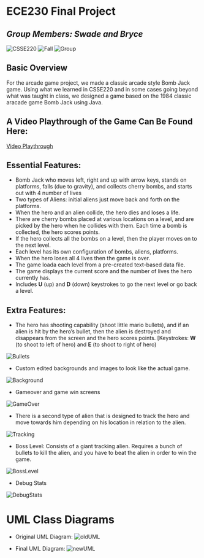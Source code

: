 # ECE230 Final Project
## _Group Members: Swade and Bryce_
![CSSE220](https://img.shields.io/badge/CSSE220-Java-red.svg)
![Fall](https://img.shields.io/badge/Fall-2021-blue.svg)
![Group](https://img.shields.io/badge/Group-A307-brightgreen.svg)
## Basic Overview
For the arcade game project, we made a classic arcade style Bomb Jack game. Using what we learned in CSSE220 and in some cases going beyond what was taught in class, we designed a game based on the 1984 classic aracade game Bomb Jack using Java.

## A Video Playthrough of the Game Can Be Found Here:

[Video Playthrough](https://youtu.be/PrBq3ihjS1g)


## Essential Features:
- Bomb Jack who moves left, right and up with arrow keys, stands on platforms, falls (due to gravity), and collects cherry bombs, and starts out with 4 number of lives
- Two types of Aliens: initial aliens just move back and forth on the platforms.
- When the hero and an alien collide, the hero dies and loses a life.
- There are cherry bombs placed at various locations on a level, and are picked by the hero when he collides with them. Each time a bomb is collected, the hero scores points.
- If the hero collects all the bombs on a level, then the player moves on to the next level.
- Each level has its own configuration of bombs, aliens, platforms.
- When the hero loses all 4 lives then the game is over.
- The game loada each level from a pre-created text-based data file.
- The game displays the current score and the number of lives the hero currently has.
- Includes **U** (up) and **D** (down) keystrokes to go the next level or go back a level.

## Extra Features:
- The hero has shooting capability (shoot little mario bullets), and if an alien is hit by the hero’s bullet, then the alien is destroyed and disappears from the screen and the hero scores points. [Keystrokes: **W** (to shoot to left of hero) and **E** (to shoot to right of hero)

![Bullets](https://github.com/swadewhite/CSSE220-Final_Project/blob/main/GIFs/Shooting.gif)

- Custom edited backgrounds and images to look like the actual game.

![Background](https://github.com/swadewhite/CSSE220-Final_Project/blob/main/images/Background3.png)

- Gameover and game win screens

![GameOver](https://github.com/swadewhite/CSSE220-Final_Project/blob/main/GIFs/GameOver.gif)

- There is a second type of alien that is designed to track the hero and move towards him depending on his location in relation to the alien.

![Tracking](https://github.com/swadewhite/CSSE220-Final_Project/blob/main/GIFs/Tracking.gif)

- Boss Level: Consists of a giant tracking alien. Requires a bunch of bullets to kill the alien, and you have to beat the alien in order to win the game.

![BossLevel](https://github.com/swadewhite/CSSE220-Final_Project/blob/main/GIFs/BossLevel.gif)

- Debug Stats

![DebugStats](https://github.com/swadewhite/CSSE220-Final_Project/blob/main/images/DebugStats.png)

# UML Class Diagrams
- Original UML Diagram:
![oldUML](https://user-images.githubusercontent.com/44556609/141491167-7debf709-0de0-40ee-b5ba-89e5b4adf57e.png)

- Final UML Diagram:
![newUML](https://user-images.githubusercontent.com/44556609/141490950-75b9b740-93ee-41d9-8c7f-0ee461fa609e.png)
